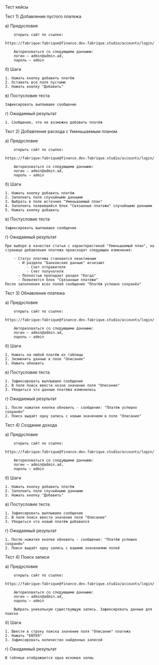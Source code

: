 Тест кейсы

Тест 1)	Добавление пустого платежа

  а)	Предусловие

        открыть сайт по ссылке: 
        https://fabrique:fabrique@finance.dev.fabrique.studio/accounts/login/
        
        Авторизоваться со следующими данными:
        логин — admin@admin.ad,
        пароль — admin

  б)	Шаги

    1. Нажать кнопку добавить платёж
    2. Оставить все поля пустыми
    3. Нажать кнопку "Добавить"

  в)	Постусловие теста 
  
    Зафиксировать выплывшее сообщение

  г) Ожидаемый результат

    1. Сообщение, что не возможно добавить платёж


Тест 2)	Добавление расхода с Уменьшаемым планом

а)	Предусловие

        открыть сайт по ссылке: 
        https://fabrique:fabrique@finance.dev.fabrique.studio/accounts/login/
        
        Авторизоваться со следующими данными:
        логин — admin@admin.ad,
        пароль — admin

б)	Шаги

    1. Нажать кнопку добавить платёж
    2. Заполнить поля случайными данными
    3. Выбрать в поле источник "Уменьшаемый план"
    4. Заполнить появившийся блок "Связанные платежи" случайными данными
    5. Нажать кнопку добавить

в)	Постусловие теста

    Зафиксировать выплывшее сообщение
г) Ожидаемый результат

    При выборе в качестве статьи с характеристикой "Уменьшаемый план", на странице добавления платежа происходят следующие изменения:

        - Статус платежа становится неактивным
          - И раздела "Банковские данные" исчезают
              - Счет отправителя
              - Счет получателя
          - Полностью пропадает раздел "Когда"
          - Появляется блок "Связанные платежи"
    После заполнения всех полей сообщение "Платёж успешно сохранён"

Тест 3)	Обнавление платежа

а)	Предусловие

        открыть сайт по ссылке: 
        https://fabrique:fabrique@finance.dev.fabrique.studio/accounts/login/
        
        Авторизоваться со следующими данными:
        логин — admin@admin.ad,
        пароль — admin

б)	Шаги

    1. Нажать на любой платёж из таблицы
    2. Зизменить данные в поле "Описание"
    3. Нажать обновить

в)	Постусловие теста

    1. Зафиксировать выплывшее сообщение
    2. В поле поиск ввести нозое значение поля "Описание"
    3. Убедиться что данные платёжа изменились
    
г) Ожидаемый результат

    1. После нажатия кнопки обновить - сообщение: "Платёж успешно сохранён"
    2. Поиск выдаёт одну запись с новым значением в поле "Описание"

Тест 4)	Создание дохода

а)	Предусловие

        открыть сайт по ссылке: 
        https://fabrique:fabrique@finance.dev.fabrique.studio/accounts/login/
        
        Авторизоваться со следующими данными:
        логин — admin@admin.ad,
        пароль — admin

б)	Шаги

    1. Нажать кнопку добавить платёж
    2. Заполнить поля случайными данными
    3. Нажать кнопку "Добавить"

в)	Постусловие теста

    1. Зафиксировать выплывшее сообщение
    2. В поле поиск ввести значение поля "Описание"
    3. Убедиться что новый платёж добавился
г) Ожидаемый результат

    1. После нажатия кнопки обновить - сообщение: "Платёж успешно сохранён"
    2. Поиск выдаёт одну запись с вашими значениями полей

Тест 4)	Поиск записи

а)	Предусловие

        открыть сайт по ссылке: 
        https://fabrique:fabrique@finance.dev.fabrique.studio/accounts/login/
        
        Авторизоваться со следующими данными:
        логин — admin@admin.ad,
        пароль — admin

        Выбрать уникальную существующую запись. Зафиксировать данные для поиска

б)	Шаги

    1. Ввести в строку поиска значение поля "Описание" платежа
    2. Нажать "ENTER"
    3. Зафиксировать количество найденных записей

г) Ожидаемый результат

    В таблице отображается одна искомая запиь
